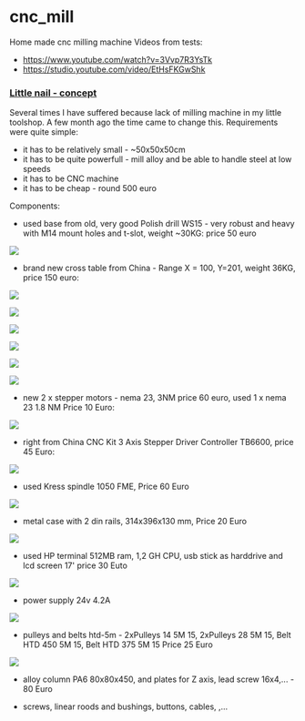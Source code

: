 # cnc_mill
Home made cnc milling machine
Videos from tests:

- https://www.youtube.com/watch?v=3Vvp7R3YsTk
- https://studio.youtube.com/video/EtHsFKGwShk


### [Little nail - concept](https://little-nail.blogspot.com/2015/08/little-nail-concept.html)

Several times I have suffered because lack of milling machine in my little toolshop. A few month ago the time came to change this. Requirements were quite simple:  
- it has to be relatively small - ~50x50x50cm  
- it has to be quite powerfull - mill alloy and be able to handle steel at low speeds  
- it has to be CNC machine  
- it has to be cheap - round 500 euro  
  
Components:  
  
- used base from old, very good Polish drill WS15 - very robust and heavy with M14 mount holes and t-slot, weight ~30KG: price 50 euro  
  

[![](https://blogger.googleusercontent.com/img/b/R29vZ2xl/AVvXsEhzM-Y2v5iljNB-lXq6JpANpPdyPnDjSfHMRZhPvWzM_EYJ_TI-4OMtsCtP_KevsxTiadu1XbxZZOIkiTRf6KQ5dlDcj6X60xH5hmngHErP7lPRM_fOfpkyKgBqKE709n_Aq5z-44giM3lI/s1600/base.jpg)](https://blogger.googleusercontent.com/img/b/R29vZ2xl/AVvXsEhzM-Y2v5iljNB-lXq6JpANpPdyPnDjSfHMRZhPvWzM_EYJ_TI-4OMtsCtP_KevsxTiadu1XbxZZOIkiTRf6KQ5dlDcj6X60xH5hmngHErP7lPRM_fOfpkyKgBqKE709n_Aq5z-44giM3lI/s1600/base.jpg)

  
  
  
  
  
  
  
  
  
  
  
  
  
- brand new cross table from China - Range X = 100, Y=201, weight 36KG, price 150 euro:  
  
  

[![](https://blogger.googleusercontent.com/img/b/R29vZ2xl/AVvXsEjsB3_Gzp5sePn2zpbzM8n6_HbS7JnRCiSkHlQY5jH8KeiGQr-MuLt3arm3jjhz88fxM5cQBnva5-Jc_7t4bOL9sltiYVK2zHyvWuoThl0DPrW18_oxo_deQBM6MC5C7FusE5Mrx4mFfQ4o/s320/stk_495x165_zdjwym_1.jpg)](https://blogger.googleusercontent.com/img/b/R29vZ2xl/AVvXsEjsB3_Gzp5sePn2zpbzM8n6_HbS7JnRCiSkHlQY5jH8KeiGQr-MuLt3arm3jjhz88fxM5cQBnva5-Jc_7t4bOL9sltiYVK2zHyvWuoThl0DPrW18_oxo_deQBM6MC5C7FusE5Mrx4mFfQ4o/s1600/stk_495x165_zdjwym_1.jpg)

  

[![](https://blogger.googleusercontent.com/img/b/R29vZ2xl/AVvXsEg5LIZkaw79CDvRwDjrz-E8PE_tM3quAHnNuYe3VESAS7WIoPCJLr3O8hg02YQ17YcuHPrGp0IKHkwfwCTFKrChX9G8vwcvs7F8J9K0PNzlY6OwPsJOX8L1Sefc2BkHr1TzaWdUA0hNZyQ4/s200/stk_495x165_zdjwym_2.jpg)](https://blogger.googleusercontent.com/img/b/R29vZ2xl/AVvXsEg5LIZkaw79CDvRwDjrz-E8PE_tM3quAHnNuYe3VESAS7WIoPCJLr3O8hg02YQ17YcuHPrGp0IKHkwfwCTFKrChX9G8vwcvs7F8J9K0PNzlY6OwPsJOX8L1Sefc2BkHr1TzaWdUA0hNZyQ4/s1600/stk_495x165_zdjwym_2.jpg)

  

[![](https://blogger.googleusercontent.com/img/b/R29vZ2xl/AVvXsEhtpFoysjoCSJKixv9otpLxhkgtG17cRnQREMlZgow6nmztQ1b0cdIo2-SNnLK05fvQSKbN7KhRis-l29fbTjsk2FYNNDEsBggL2pdmiVCBWs8W5g7Wu_9mkklk38pO5nPa36t3_RmTkeKW/s320/stk_495x165_zdjwym_3.jpg)](https://blogger.googleusercontent.com/img/b/R29vZ2xl/AVvXsEhtpFoysjoCSJKixv9otpLxhkgtG17cRnQREMlZgow6nmztQ1b0cdIo2-SNnLK05fvQSKbN7KhRis-l29fbTjsk2FYNNDEsBggL2pdmiVCBWs8W5g7Wu_9mkklk38pO5nPa36t3_RmTkeKW/s1600/stk_495x165_zdjwym_3.jpg)

  

[![](https://blogger.googleusercontent.com/img/b/R29vZ2xl/AVvXsEjUKlpApuoNQE1g7f3nsbkNq9vIVg4d3Vm9zikMbJmwnGCgXwauNwQ1JSf9R95GNGoiljSXll-UoW91R_WK_QZi883wUSLF9habdYRG63iONWCUzMsm_zeI72BJ5J7cyAjrwVHWWeWW_C9F/s320/stk_495x165_zdjwym_4.jpg)](https://blogger.googleusercontent.com/img/b/R29vZ2xl/AVvXsEjUKlpApuoNQE1g7f3nsbkNq9vIVg4d3Vm9zikMbJmwnGCgXwauNwQ1JSf9R95GNGoiljSXll-UoW91R_WK_QZi883wUSLF9habdYRG63iONWCUzMsm_zeI72BJ5J7cyAjrwVHWWeWW_C9F/s1600/stk_495x165_zdjwym_4.jpg)

  

[![](https://blogger.googleusercontent.com/img/b/R29vZ2xl/AVvXsEiLwbLohofxv8eTYzFQA5OtNKvuEto3LhmnyLw-OW3eHF9trq80g1CKI9665z3rP5esmJpcLyIWYeZuqvI3Tr17JxsloGR3jdWpDUAfLcw6uKYsx1DkyDFJG7YlllEf6BQyaUVaStWp0gp9/s320/stk_495x165_zdjwym_5.jpg)](https://blogger.googleusercontent.com/img/b/R29vZ2xl/AVvXsEiLwbLohofxv8eTYzFQA5OtNKvuEto3LhmnyLw-OW3eHF9trq80g1CKI9665z3rP5esmJpcLyIWYeZuqvI3Tr17JxsloGR3jdWpDUAfLcw6uKYsx1DkyDFJG7YlllEf6BQyaUVaStWp0gp9/s1600/stk_495x165_zdjwym_5.jpg)

  

[![](https://blogger.googleusercontent.com/img/b/R29vZ2xl/AVvXsEhNM9bICLXWY0vtRQhWoq4UNNjFYOGGpb5IayyphcS1KVbZLbs_9r4dpoJHdQEtuCImyyVvPa54Qt_Z_jUEX4FUR4c-SQdYPlSjzcE-QD6yl2bxkR34z07JlixFoV1XYUDiXHdllDSa2F5x/s320/stk_495x165_zdjwym_6.jpg)](https://blogger.googleusercontent.com/img/b/R29vZ2xl/AVvXsEhNM9bICLXWY0vtRQhWoq4UNNjFYOGGpb5IayyphcS1KVbZLbs_9r4dpoJHdQEtuCImyyVvPa54Qt_Z_jUEX4FUR4c-SQdYPlSjzcE-QD6yl2bxkR34z07JlixFoV1XYUDiXHdllDSa2F5x/s1600/stk_495x165_zdjwym_6.jpg)

  

  
- new 2 x stepper motors - nema 23, 3NM price 60 euro, used 1 x nema 23 1.8 NM Price 10 Euro:  
  

[![](https://blogger.googleusercontent.com/img/b/R29vZ2xl/AVvXsEjagdVPV0fbGEPd1JrfLWdFbWg2Yor6_e_X-Vy4ve42EbKpb2b33AVZQxedjLykOZxVKdykNSQsA5yjDz4aahAEJ14JXpdmzuU0wlUpti1gHT11GCSLRiOhMBaVSqmv98aFWcEn149GZvo9/s320/steppers.jpg)](https://blogger.googleusercontent.com/img/b/R29vZ2xl/AVvXsEjagdVPV0fbGEPd1JrfLWdFbWg2Yor6_e_X-Vy4ve42EbKpb2b33AVZQxedjLykOZxVKdykNSQsA5yjDz4aahAEJ14JXpdmzuU0wlUpti1gHT11GCSLRiOhMBaVSqmv98aFWcEn149GZvo9/s1600/steppers.jpg)

  
  
- right from China CNC Kit 3 Axis Stepper Driver Controller TB6600, price 45 Euro:  
  

[![](https://blogger.googleusercontent.com/img/b/R29vZ2xl/AVvXsEi6oIuHNWMAPv-AGSC_bSRN36MwpI1jxgqOJk3fenv4Rl_sLKneKk0yVnlwnwWBafadfUAIaJN3gSW7_06kQ9VhxqHgayPU3xxysRYnspll3O0oAthqgdwammorS9BRxz4NUbgWKBnVP0yq/s1600/CNC-Kit-3-Axis-Stepper-Driver-Controller-TB6600-5A-Stepping-Motor-Driver-Board-Aluminum-Box-with.jpg_220x220.jpg)](https://blogger.googleusercontent.com/img/b/R29vZ2xl/AVvXsEi6oIuHNWMAPv-AGSC_bSRN36MwpI1jxgqOJk3fenv4Rl_sLKneKk0yVnlwnwWBafadfUAIaJN3gSW7_06kQ9VhxqHgayPU3xxysRYnspll3O0oAthqgdwammorS9BRxz4NUbgWKBnVP0yq/s1600/CNC-Kit-3-Axis-Stepper-Driver-Controller-TB6600-5A-Stepping-Motor-Driver-Board-Aluminum-Box-with.jpg_220x220.jpg)

  
  
  
- used Kress spindle 1050 FME, Price 60 Euro  

[![](https://blogger.googleusercontent.com/img/b/R29vZ2xl/AVvXsEgv-72jybcY_598I-06_rzsFb5reQ1cRxFmLcT3nX_GMMaAWGKFyPNxKZIVNrkp4LEPwuN8oRox8IvjC3KNg51N8BTIlErUQhUyPrPqqJYUG_5YF8w0CZH6FWae2WVbkRjg4iadBhUahfPi/s320/kress.jpg)](https://blogger.googleusercontent.com/img/b/R29vZ2xl/AVvXsEgv-72jybcY_598I-06_rzsFb5reQ1cRxFmLcT3nX_GMMaAWGKFyPNxKZIVNrkp4LEPwuN8oRox8IvjC3KNg51N8BTIlErUQhUyPrPqqJYUG_5YF8w0CZH6FWae2WVbkRjg4iadBhUahfPi/s1600/kress.jpg)

  
  
- metal case with 2 din rails, 314x396x130 mm, Price 20 Euro  
  

[![](https://blogger.googleusercontent.com/img/b/R29vZ2xl/AVvXsEhO5No7yggSmiScdZGXo9kTjVdq5G0qMQaTrhU_XXzl4CStXaW1qtn8pobNz3vIf5NMzN-UfzdoM4sqjDBE1Z-If0Au2WImSMtWWpM8Z1oEMwzS78YlKhAMCb3i_k5RO3G8F5hgFM1m8Xtp/s320/case.jpg)](https://blogger.googleusercontent.com/img/b/R29vZ2xl/AVvXsEhO5No7yggSmiScdZGXo9kTjVdq5G0qMQaTrhU_XXzl4CStXaW1qtn8pobNz3vIf5NMzN-UfzdoM4sqjDBE1Z-If0Au2WImSMtWWpM8Z1oEMwzS78YlKhAMCb3i_k5RO3G8F5hgFM1m8Xtp/s1600/case.jpg)

  
  
- used HP terminal 512MB ram, 1,2 GH CPU, usb stick as harddrive and lcd screen 17' price 30 Euto  

[![](https://blogger.googleusercontent.com/img/b/R29vZ2xl/AVvXsEhe7t1VnQ3zYHvSPyrp8mORGxYFiidHXOjmA9HK29UBMcP7kS4eSD5tXOGIHrqk3BzvYQMMufCqI4sPH2gs0RCGcw6H1FQxtlUWo5EOMG-4uT7LErVYIwC69Rct0oXGoAlFr9IRVbAJAGs4/s320/terminal.jpg)](https://blogger.googleusercontent.com/img/b/R29vZ2xl/AVvXsEhe7t1VnQ3zYHvSPyrp8mORGxYFiidHXOjmA9HK29UBMcP7kS4eSD5tXOGIHrqk3BzvYQMMufCqI4sPH2gs0RCGcw6H1FQxtlUWo5EOMG-4uT7LErVYIwC69Rct0oXGoAlFr9IRVbAJAGs4/s1600/terminal.jpg)

  
- power supply 24v 4.2A  

[![](https://blogger.googleusercontent.com/img/b/R29vZ2xl/AVvXsEgg2d00Nx1IVenksKimQ9jbz68efKn9_SiDEKycQApuG2M661JkPGtaja7BscBM0oHYzyt5goz2q-NVrvq7DrvO94Dm2KwQAb3_JRX7fHzxghfIDD3Sn_cp0MDk5fckuTg78Jra5IvdRdv8/s320/power_supply.jpg)](https://blogger.googleusercontent.com/img/b/R29vZ2xl/AVvXsEgg2d00Nx1IVenksKimQ9jbz68efKn9_SiDEKycQApuG2M661JkPGtaja7BscBM0oHYzyt5goz2q-NVrvq7DrvO94Dm2KwQAb3_JRX7fHzxghfIDD3Sn_cp0MDk5fckuTg78Jra5IvdRdv8/s1600/power_supply.jpg)

  
  
- pulleys and belts htd-5m - 2xPulleys 14 5M 15, 2xPulleys 28 5M 15, Belt HTD 450 5M 15, Belt HTD 375 5M 15 Price 25 Euro  
  

[![](https://blogger.googleusercontent.com/img/b/R29vZ2xl/AVvXsEjbgSw8TABDt1R9n7VZd1T5ZWXw7RI9GyfBizyoBFpndBl0ExyRTOSNxCt-7cpDrptpUXFTRPdJb-ejYlHLoQqzpkzYWzWaEMcO0nrjASLE2t09v6zJrDOq9sihqtsFGvbfV8lHD8z8pL7S/s320/pulley.jpg)](https://blogger.googleusercontent.com/img/b/R29vZ2xl/AVvXsEjbgSw8TABDt1R9n7VZd1T5ZWXw7RI9GyfBizyoBFpndBl0ExyRTOSNxCt-7cpDrptpUXFTRPdJb-ejYlHLoQqzpkzYWzWaEMcO0nrjASLE2t09v6zJrDOq9sihqtsFGvbfV8lHD8z8pL7S/s1600/pulley.jpg)

  
- alloy column PA6 80x80x450, and plates for Z axis, lead screw 16x4,... - 80 Euro  
  
- screws, linear roods and bushings, buttons, cables, ,...
